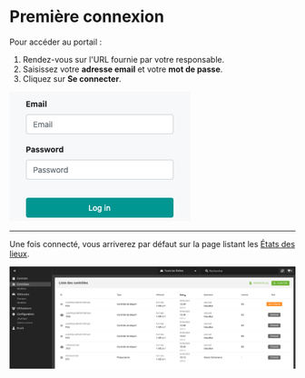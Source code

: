 # Première connexion

Pour accéder au portail :

1. Rendez-vous sur l'URL fournie par votre responsable.
2. Saisissez votre **adresse email** et votre **mot de passe**.
3. Cliquez sur **Se connecter**.

![Liste des contrôles dans l'interface](../assets/images/email-password.png)

---

Une fois connecté, vous arriverez par défaut sur la page listant les [États des lieux](../lexique.md#etat-des-lieux).


![Liste des contrôles dans l'interface](../assets/images/control-list.png)
